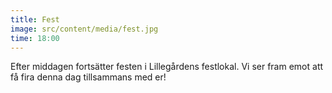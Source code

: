 ```yaml
---
title: Fest
image: src/content/media/fest.jpg
time: 18:00
---
```


Efter middagen fortsätter festen i Lillegårdens festlokal. Vi ser fram emot att få fira denna dag tillsammans med er!
